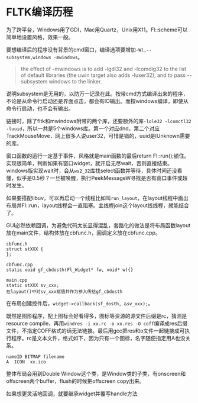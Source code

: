 # FLTK编译历程

为了跨平台，Windows用了GDI，Mac用Quartz，Unix用X11。Fl::scheme可以简单地设置风格，效果一般。

要想编译后的程序没有背景的cmd窗口，编译选项要增加`-Wl,--subsystem,windows -mwindows`。

> the effect of -mwindows is to
add -lgdi32 and -lcomdlg32 to the list of default libraries (the uwin
target also adds -luser32), and to pass --subsystem windows to the linker.

说明subsystem是无用的，以防万一记录在此。按带cmd方式编译出来的程序，不论是从命令行启动还是界面点击，都会有IO输出。而按windows编译，即使从命令行启动，也不会有输出。

链接时，除了fltk和mwindows附带的两个库，还要额外的库`-lole32 -lcomctl32 -luuid`，所以一共是5个windows库。第一个对应dnd，第二个对应TrackMouseMove，网上很多人说user32，可惜是错的，uuid是IUnknown需要的库。

窗口函数的运行一定基于事件，风格就是main函数的最后return Fl::run();锁住。实现很简单，判断如果有窗口widget，就开启无尽wait，否则直接结束。windows版实现wait时，会从`ws2_32`库找select函数并等待，具体时间还没看懂，似乎是0.5秒？一旦被唤醒，执行PeekMessageW寻找是否有窗口事件或超时发生。

如果要搭配libuv，可以再启动一个线程比如叫`run_layout`，在layout线程中画出布局并Fl::run，layout线程会一直阻塞。主线程join这个layout线线程，就能结合了。

GUI必然依赖回调，为避免代码太长显得混乱，套路化的做法是将布局函数layout放在main文件，结构体放在cbfunc.h，回调定义放在cbfunc.cpp。

```
cbfunc.h
struct stXXX {
};

cbfunc.cpp
static void gf_cbdosth(Fl_Widget* fw, void* w){}

main.cpp
static stXXX sv_xxx;
在layout()中对sv_xxx赋值并作为参入传给gf_cbdosth
```

在布局创建控件后，`widget->callback(sf_dosth, &sv_xxx);`。

既然是图形程序，配上图标会好看得多，图标等资源的源文件后缀是rc，猜测是resource compile，再用`windres -i xx.rc -o xx.res -O coff`编译成res后缀文件，不指定COFF格式的话无法链接。最后用gcc把res和o文件一起链接成可执行程序。rc是文本文件，格式如下，因为只有一个图标，名字随便指定用A也没关系。

```
nameID BITMAP filename
A  ICON  xx.ico
```

整体布局会用到Double Window这个类，是Window类的子类，有onscreen和offscreen两个buffer，flush的时候把offscreen copy出来。

如果想更灵活地回调，就要继承widget并覆写handle方法